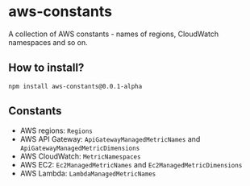 # aws-constants

A collection of AWS constants - names of regions, CloudWatch namespaces and so on.

## How to install?

`npm install aws-constants@0.0.1-alpha`

## Constants

* AWS regions: `Regions`
* AWS API Gateway: `ApiGatewayManagedMetricNames` and `ApiGatewayManagedMetricDimensions`
* AWS CloudWatch: `MetricNamespaces`
* AWS EC2: `Ec2ManagedMetricNames` and `Ec2ManagedMetricDimensions`
* AWS Lambda: `LambdaManagedMetricNames`
